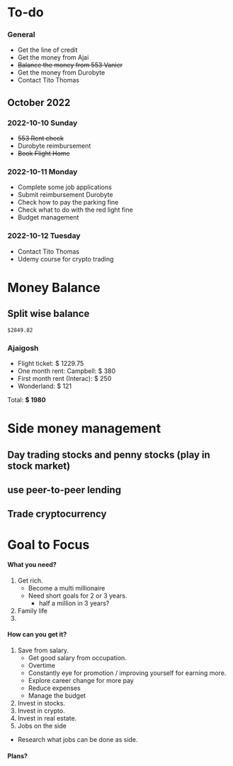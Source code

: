 # To-do

### General
-   Get the line of credit
-   Get the money from Ajai
-   ~~Balance the money from 553 Vanier~~
-   Get the money from Durobyte
-   Contact Tito Thomas 

##  October 2022

### 2022-10-10 Sunday
-   ~~553 Rent check~~
-   Durobyte reimbursement
-   ~~Book Flight Home~~

### 2022-10-11 Monday
-   Complete some job applications
-   Submit reimbursement Durobyte
-   Check how to pay the parking fine
-   Check what to do with the red light fine
-   Budget management

### 2022-10-12 Tuesday
-   Contact Tito Thomas 
-   Udemy course for crypto trading


#   Money Balance
##  Split wise balance
`$2849.82`
###  Ajaigosh
-   Flight ticket: $ 1229.75
-   One month rent: Campbell: $ 380
-   First month rent (Interac): $ 250
-   Wonderland: $ 121

Total: **$ 1980**


#   Side money management
##  Day trading stocks and penny stocks (play in stock market)

##  use peer-to-peer lending
 
##  Trade cryptocurrency

#	Goal to Focus
####	What you need?
1.	Get rich.
	-	Become a multi millionaire
	-	Need short goals for 2 or 3 years.
		-	half a million in 3 years?
2.	Family life
3.	
####	How can you get it?
1.	Save from salary.
	-	Get good salary from occupation.
	-	Overtime
	-	Constantly eye for promotion / improving yourself for earning more.
	-	Explore career change for more pay
	-	Reduce expenses
	-	Manage the budget
2.	Invest in stocks.
3.	Invest in crypto.
4.	Invest in real estate.
5.	Jobs on the side
-	Research what jobs can be done as side.
####	Plans?

